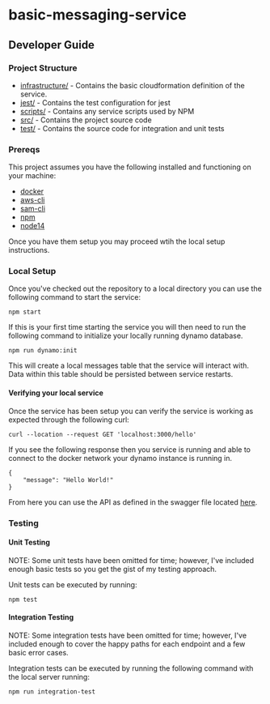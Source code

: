 # basic-messaging-service
## Developer Guide
### Project Structure
* [infrastructure/](./infrastructure) - Contains the basic cloudformation definition of the service.
* [jest/](./jest) - Contains the test configuration for jest
* [scripts/](./scripts) - Contains any service scripts used by NPM
* [src/](./src) - Contains the project source code
* [test/](./test) - Contains the source code for integration and unit tests
### Prereqs
This project assumes you have the following installed and functioning on your machine:

* [docker](https://docs.docker.com/desktop/)
* [aws-cli](https://docs.aws.amazon.com/cli/latest/userguide/cli-chap-install.html)
* [sam-cli](https://docs.aws.amazon.com/serverless-application-model/latest/developerguide/serverless-sam-cli-install.html)
* [npm](https://docs.npmjs.com/downloading-and-installing-node-js-and-npm/)
* [node14](https://docs.npmjs.com/downloading-and-installing-node-js-and-npm/)

Once you have them setup you may proceed wtih the local setup instructions.

### Local Setup
Once you've checked out the repository to a local directory you can use the following command to start the service:

```
npm start
```

If this is your first time starting the service you will then need to run the following command to initialize your locally running dynamo database. 

```
npm run dynamo:init
```

This will create a local messages table that the service will interact with. Data within this table should be persisted between service restarts.

#### Verifying your local service
Once the service has been setup you can verify the service is working as expected through the following curl:

```
curl --location --request GET 'localhost:3000/hello'
```

If you see the following response then you service is running and able to connect to the docker network your dynamo instance is running in.

```
{
    "message": "Hello World!"
}
```

From here you can use the API as defined in the swagger file located [here](./swagger.yml).
### Testing
#### Unit Testing
NOTE: Some unit tests have been omitted for time; however, I've included enough basic tests so you get the gist of my testing approach.

Unit tests can be executed by running:
```
npm test
```

#### Integration Testing
NOTE: Some integration tests have been omitted for time; however, I've included enough to cover the happy paths for each endpoint and a few basic error cases.

Integration tests can be executed by running the following command with the local server running:
```
npm run integration-test
```